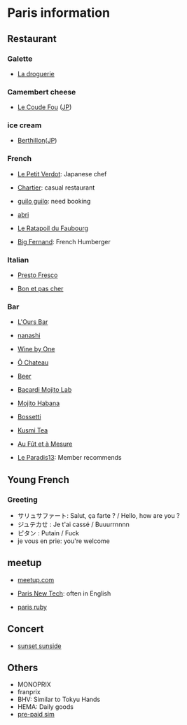 # Paris information

## Restaurant
### Galette
- [La droguerie](http://www.tripadvisor.fr/Restaurant_Review-g187147-d2303907-Reviews-La_Droguerie-Paris_Ile_de_France.html)

### Camembert cheese
- [Le Coude Fou](http://www.tripadvisor.com/Restaurant_Review-g187147-d1503723-Reviews-Le_Coude_Fou-Paris_Ile_de_France.html) ([JP](http://www.french-code.com/table-le-coude-fou))

### ice cream
- [Berthillon](http://www.tripadvisor.com/Attraction_Review-g187147-d189231-Reviews-Berthillon-Paris_Ile_de_France.html)([JP](http://jams-parisfrance.com/info/g_berthillon/))

### French
- [Le Petit Verdot](http://www.tripadvisor.jp/Restaurant_Review-g187147-d4044176-Reviews-Le_Petit_Verdot-Paris_Ile_de_France.html): Japanese chef

- [Chartier](http://www.tripadvisor.jp/Restaurant_Review-g187147-d714938-Reviews-Le_Bouillon_Chartier-Paris_Ile_de_France.html): casual restaurant

- [guilo guilo](https://www.google.fr/maps/place/Guilo+Guilo/@48.885992,2.337102,15z/data=!4m2!3m1!1s0x0:0xb444e72dc9557f9d): need booking

- [abri](https://www.google.fr/maps/place/17+Rue+Voltaire,+75011+Paris/@48.8638084,2.3841112,13z/data=!4m2!3m1!1s0x47e67274fcd25ac1:0xb058fe5d9eb712b0)

- [Le Ratapoil du Faubourg](https://www.google.fr/maps/place/Le+Ratapoil+du+Faubourg/@48.876209,2.348554,15z/data=!4m2!3m1!1s0x0:0x5707d658d7d85941)

- [Big Fernand](http://www.bigfernand.com/fr/browse/addresses/addresses.php): French Humberger


### Italian
- [Presto Fresco](http://www.tripadvisor.jp/Restaurant_Review-g187147-d784989-Reviews-Presto_Fresco-Paris_Ile_de_France.html)

- [Bon et pas cher](https://www.google.fr/maps/place/17+Rue+Voltaire,+75011+Paris/@48.8638084,2.3841112,13z/data=!4m2!3m1!1s0x47e67274fcd25ac1:0xb058fe5d9eb712b0)

### Bar
- [L'Ours Bar](https://www.google.fr/maps/place/L'Ours+Bar/@48.87466,2.354469,17z/data=!3m1!4b1!4m2!3m1!1s0x47e66e12e1f93b81:0xbf348edda986e23b)

- [nanashi](https://www.google.fr/maps/place/Nanashi/@48.875145,2.351401,17z/data=!3m1!4b1!4m2!3m1!1s0x0:0x92171810356e48d8)

- [Wine by One](http://jams-parisfrance.com/info/winebyone/)

- [Ô Chateau](https://www.google.fr/maps/place/%C3%94+Chateau/@48.8667812,2.3458355,16z/data=!4m15!1m12!4m11!1m3!2m2!1d2.3380035!2d48.8591797!1m6!1m2!1s0x47e66e2291e710d1:0x12970351136ad129!2sO+Ch%C3%A2teau+paris!2m2!1d2.344185!2d48.864282!3m1!1s0x47e66e2291e710d1:0x12970351136ad129)


- [Beer](http://demoryparis.com/)

- [Bacardi Mojito Lab](http://www.tripadvisor.jp/Attraction_Review-g187147-d3587547-Reviews-Bacardi_Mojito_Lab-Paris_Ile_de_France.html)

- [Mojito Habana](http://www.tripadvisor.jp/Attraction_Review-g187147-d607356-Reviews-Mojito_Habana-Paris_Ile_de_France.html)

- [Bossetti](http://www.caves-bossetti.fr/index.aspx)

- [Kusmi Tea](https://www.google.co.jp/maps/place/Kusmi+Tea+-+Rosiers/@48.8578575,2.3576853,19z/data=!4m2!3m1!1s0x0000000000000000:0x87bbb28cd9248027)

- [Au Fût et à Mesure](https://www.google.com/maps/place/Au+F%C3%BBt+et+%C3%A0+Mesure/@48.870817,2.349709,18z/data=!4m7!1m4!3m3!1s0x47e66e1697b4b125:0xfe48fa8af5ff574e!2zQXUgRsO7dCBldCDDoCBNZXN1cmU!3b1!3m1!1s0x47e66e1697b4b125:0xfe48fa8af5ff574e?hl=en)

- [Le Paradis13](https://www.facebook.com/pages/Le-Paradis13/886019314776573?sk=info&tab=page_info): Member recommends

## Young French
### Greeting
- サリュサファート: Salut, ça farte ? / Hello, how are you ?
- ジュテカせ : Je t'ai cassé / Buuurrnnnn
- ピタン : Putain / Fuck
- je vous en prie: you're welcome

## meetup
- [meetup.com](http://www.meetup.com/cities/fr/paris/)

- [Paris New Tech](http://www.meetup.com/Paris-New-Tech/): often in English

- [paris ruby](https://github.com/parisrb/how_tos/blob/master/paris_food_n_drinks.md)

## Concert
- [sunset sunside](http://www.sunset-sunside.com/)

## Others
- MONOPRIX
- franprix
- BHV: Similar to Tokyu Hands
- HEMA: Daily goods
- [pre-paid sim](http://www.joemobile.fr/home)
